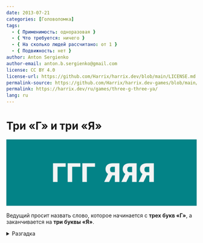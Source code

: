 ```yaml
---
date: 2013-07-21
categories: [Головоломка]
tags:
  - { Применимость: одноразовая }
  - { Что требуется: ничего }
  - { На сколько людей рассчитано: от 1 }
  - { Подвижность: нет }
author: Anton Sergienko
author-email: anton.b.sergienko@gmail.com
license: CC BY 4.0
license-url: https://github.com/Harrix/harrix.dev/blob/main/LICENSE.md
permalink-source: https://github.com/Harrix/harrix.dev-games/blob/main/three-g-three-ya/three-g-three-ya.md
permalink: https://harrix.dev/ru/games/three-g-three-ya/
lang: ru
---
```


# Три «Г» и три «Я»

![Featured image](featured-image.svg)

Ведущий просит назвать слово, которое начинается с **трех букв «Г»**, а заканчивается на **три буквы «Я»**.

<details>
<summary>Разгадка</summary>

Тригонометрия.

</details>
